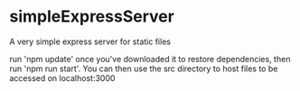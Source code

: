 # simpleExpressServer
A very simple express server for static files

run 'npm update' once you've downloaded it to restore dependencies, then run 'npm run start'. You can then use the src directory to host files to be accessed on localhost:3000
